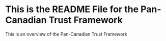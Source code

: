 # This is the README File for the Pan-Canadian Trust Framework
This is an overview of the Pan-Canadian Trust Framework
